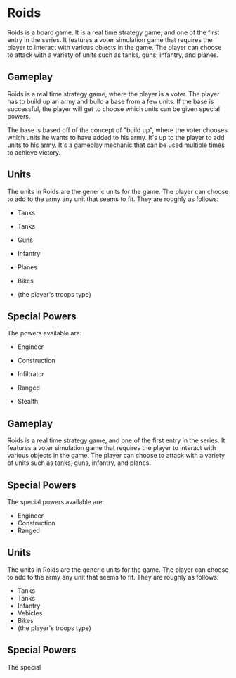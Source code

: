 # Roids

Roids is a board game. It is a real time strategy game, and one of the first entry in the series. It features a voter simulation game that requires the player to interact with various objects in the game. The player can choose to attack with a variety of units such as tanks, guns, infantry, and planes.

## Gameplay

Roids is a real time strategy game, where the player is a voter. The player has to build up an army and build a base from a few units. If the base is successful, the player will get to choose which units can be given special powers.

The base is based off of the concept of "build up", where the voter chooses which units he wants to have added to his army. It's up to the player to add units to his army. It's a gameplay mechanic that can be used multiple times to achieve victory.

## Units

The units in Roids are the generic units for the game. The player can choose to add to the army any unit that seems to fit. They are roughly as follows:

*   Tanks
*   Tanks
*   Guns
*   Infantry
*   Planes

*   Bikes
*   (the player's troops type)

## Special Powers

The powers available are:

*   Engineer
*   Construction
*   Infiltrator
*   Ranged

*   Stealth

## Gameplay

Roids is a real time strategy game, and one of the first entry in the series. It features a voter simulation game that requires the player to interact with various objects in the game. The player can choose to attack with a variety of units such as tanks, guns, infantry, and planes.

## Special Powers

The special powers available are:

*   Engineer
*   Construction
*   Ranged

## Units

The units in Roids are the generic units for the game. The player can choose to add to the army any unit that seems to fit. They are roughly as follows:

*   Tanks
*   Tanks
*   Infantry
*   Vehicles
*   Bikes
*   (the player's troops type)

## Special Powers

The special